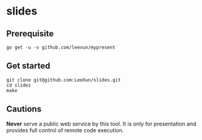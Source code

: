 # slides

## Prerequisite

```
go get -u -v github.com/leexun/mypresent
```

## Get started

```
git clone git@github.com:LeeXun/slides.git
cd slides
make
```

## Cautions
<b>Never</b> serve a public web service by this tool. It is only for presentation and provides full control of remote code execution.

